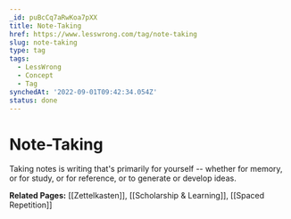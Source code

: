```yaml
---
_id: puBcCq7aRwKoa7pXX
title: Note-Taking
href: https://www.lesswrong.com/tag/note-taking
slug: note-taking
type: tag
tags:
  - LessWrong
  - Concept
  - Tag
synchedAt: '2022-09-01T09:42:34.054Z'
status: done
---
```


# Note-Taking

Taking notes is writing that's primarily for yourself -- whether for memory, or for study, or for reference, or to generate or develop ideas. 

**Related Pages:** [[Zettelkasten]], [[Scholarship & Learning]], [[Spaced Repetition]]
